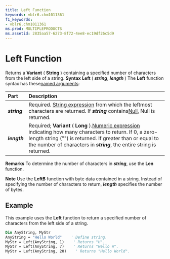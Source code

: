 ```yaml
---
title: Left Function
keywords: vblr6.chm1011361
f1_keywords:
- vblr6.chm1011361
ms.prod: MULTIPLEPRODUCTS
ms.assetid: 2835aa57-6273-8f72-4ee8-ec19df26c5d9
---
```



# Left Function



Returns a  **Variant** ( **String** ) containing a specified number of characters from the left side of a string.
 **Syntax**
 **Left** ( **_string_**, **_length_** )
The  **Left** function syntax has these[named arguments](vbe-glossary.md):


|**Part**|**Description**|
|:-----|:-----|
|**_string_**|Required. [String expression](vbe-glossary.md) from which the leftmost characters are returned. If **_string_** contains[Null](vbe-glossary.md), Null is returned.|
|**_length_**|Required;  **Variant** ( **Long** ).[Numeric expression](vbe-glossary.md) indicating how many characters to return. If 0, a zero-length string ("") is returned. If greater than or equal to the number of characters in **_string_**, the entire string is returned.|
 **Remarks**
To determine the number of characters in  **_string_**, use the **Len** function.

 **Note**  Use the  **LeftB** function with byte data contained in a string. Instead of specifying the number of characters to return, **_length_** specifies the number of bytes.


## Example

This example uses the  **Left** function to return a specified number of characters from the left side of a string.


```vb
Dim AnyString, MyStr
AnyString = "Hello World"    ' Define string.
MyStr = Left(AnyString, 1)    ' Returns "H".
MyStr = Left(AnyString, 7)    ' Returns "Hello W".
MyStr = Left(AnyString, 20)    ' Returns "Hello World".


```


